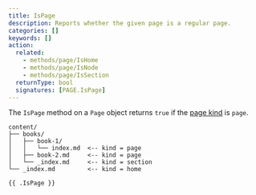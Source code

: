 ```yaml
---
title: IsPage
description: Reports whether the given page is a regular page.
categories: []
keywords: []
action:
  related:
    - methods/page/IsHome
    - methods/page/IsNode
    - methods/page/IsSection
  returnType: bool
  signatures: [PAGE.IsPage]
---
```


The `IsPage` method on a `Page` object returns `true` if the [page kind] is `page`.

```text
content/
├── books/
│   ├── book-1/
│   │   └── index.md  <-- kind = page
│   ├── book-2.md     <-- kind = page
│   └── _index.md     <-- kind = section
└── _index.md         <-- kind = home
```

```go-html-template
{{ .IsPage }}
```

[page kind]: /getting-started/glossary/#page-kind
